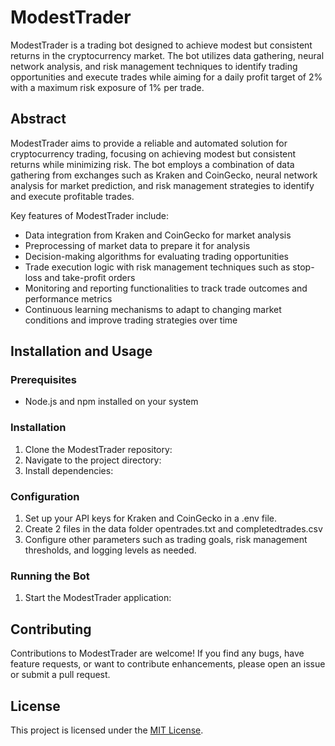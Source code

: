 # ModestTrader

ModestTrader is a trading bot designed to achieve modest but consistent returns in the cryptocurrency market. The bot utilizes data gathering, neural network analysis, and risk management techniques to identify trading opportunities and execute trades while aiming for a daily profit target of 2% with a maximum risk exposure of 1% per trade.

## Abstract

ModestTrader aims to provide a reliable and automated solution for cryptocurrency trading, focusing on achieving modest but consistent returns while minimizing risk. The bot employs a combination of data gathering from exchanges such as Kraken and CoinGecko, neural network analysis for market prediction, and risk management strategies to identify and execute profitable trades.

Key features of ModestTrader include:
- Data integration from Kraken and CoinGecko for market analysis
- Preprocessing of market data to prepare it for analysis
- Decision-making algorithms for evaluating trading opportunities
- Trade execution logic with risk management techniques such as stop-loss and take-profit orders
- Monitoring and reporting functionalities to track trade outcomes and performance metrics
- Continuous learning mechanisms to adapt to changing market conditions and improve trading strategies over time

## Installation and Usage

### Prerequisites
- Node.js and npm installed on your system

### Installation
1. Clone the ModestTrader repository:
2. Navigate to the project directory:
3. Install dependencies:


### Configuration
1. Set up your API keys for Kraken and CoinGecko in a .env file.
2. Create 2 files in the data folder opentrades.txt and completedtrades.csv
3. Configure other parameters such as trading goals, risk management thresholds, and logging levels as needed.

### Running the Bot
1. Start the ModestTrader application:


## Contributing

Contributions to ModestTrader are welcome! If you find any bugs, have feature requests, or want to contribute enhancements, please open an issue or submit a pull request.

## License

This project is licensed under the [MIT License](LICENSE).
